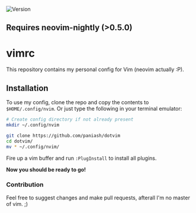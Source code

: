 <!-- badges: start -->
![Version](https://img.shields.io/badge/neovim-v0.4.4-blue)
<!-- badges: end -->

## Requires neovim-nightly (>0.5.0)

# vimrc
This repository contains my personal config for Vim (neovim actually :P).

## Installation
To use my config, clone the repo and copy the contents to `$HOME/.config/nvim`. Or just type the following in your terminal emulator:

```sh
# Create config directory if not already present
mkdir ~/.config/nvim

git clone https://github.com/paniash/dotvim
cd dotvim/
mv * ~/.config/nvim/
```

Fire up a vim buffer and run `:PlugInstall` to install all plugins.

**Now you should be ready to go!**

### Contribution
Feel free to suggest changes and make pull requests, afterall I'm no master of vim. ;)
